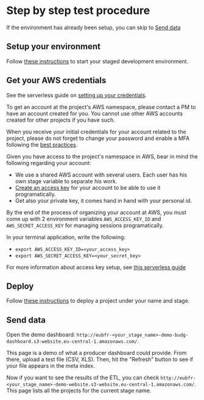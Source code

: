 # Step by step test procedure

If the environment has already been setup, you can skip to [Send data](#send-data)

## Setup your environment

Follow [these instructions](./GETTING_STARTED.md) to start your staged development environment.

## Get your AWS credentials

See the serverless guide on [setting up your credentials](https://serverless.com/framework/docs/providers/aws/guide/credentials/).

To get an account at the project's AWS namespace, please contact a PM to have an account created for you. You cannot use other AWS accounts created for other projects if you have such.

When you receive your initial credentials for your account related to the project, please do not forget to change your password and enable a MFA following the [best practices](http://docs.aws.amazon.com/IAM/latest/UserGuide/best-practices.html).

Given you have access to the project's namespace in AWS, bear in mind the following regarding your account:

- We use a shared AWS account with several users. Each user has his own stage variable to separate his work.
- [Create an access key](http://docs.aws.amazon.com/IAM/latest/UserGuide/id_credentials_access-keys.html) for your account to be able to use it programatically.
- Get also your private key, it comes hand in hand with your personal id.

By the end of the process of organizing your account at AWS, you must come up with 2 environment variables `AWS_ACCESS_KEY_ID` and `AWS_SECRET_ACCESS_KEY` for managing sessions programatically.

In your terminal application, write the following:

- `export AWS_ACCESS_KEY_ID=<your_access_key>`
- `export AWS_SECRET_ACCESS_KEY=<your_secret_key>`

For more information about access key setup, see [this serverless guide](https://serverless.com/framework/docs/providers/aws/guide/credentials/)

## Deploy

Follow [these instructions](./GETTING_STARTED.md) to deploy a project under your name and stage.

## Send data

Open the demo dashboard: `http://eubfr-<your_stage_name>-demo-budg-dashboard.s3-website.eu-central-1.amazonaws.com/`.

This page is a demo of what a producer dashboard could provide. From there, upload a test file (CSV, XLS). Then, hit the "Refresh" button to see if your file appears in the meta index.

Now if you want to see the results of the ETL, you can check `http://eubfr-<your_stage_name>-demo-website.s3-website.eu-central-1.amazonaws.com/`. This page lists all the projects for the current stage name.

